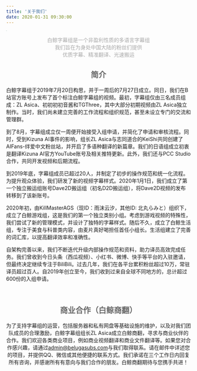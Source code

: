 ```yaml
---
title: '关于我们'
date: 2020-01-31 09:30:00
---
```


<img src="https://s2.loli.net/2024/01/17/CGeZhq1FYovxz2p.jpg" style="zoom:10%;" />

<div style="color: #A9A9A9; margin-top: 1em; text-align: center;">白鲸字幕组是一个非盈利性质的多语言字幕组<br>我们旨在为身处中国大陆的粉丝们提供<br>优质字幕、精准翻译、光速搬运</div>

<h2 style="color: #696969" align="center">简介</h2>

<p align="left">白鲸字幕组于2019年7月20日构思，并于一周后的7月27日成立。同日，我们在B站官方账号上发布了首个标注白鲸字幕组的视频。最初，字幕组仅由三名成员组成：ZL Asica、初初初初音酱和TGThree，其中大部分初期视频由ZL Asica独立制作。当时，我们尚未建立完善的工作流程和组织规范，甚至未设立专门的交流和管理群。</p>

<p align="left">到了8月，字幕组成立仅一周便开始接受入组申请，并简化了申请和审核流程。同时，受到Kizuna AI事件的影响，组长ZL Asica与志同道合的KeiShi共同创建了AIFans-绊爱中文粉丝站，并开启了多语种翻译的新篇章。我们的日语组成立初衷是翻译Kizuna AI官方YouTube账号及相关推特更新。此外，我们还与PCC Studio合作，共同开发视频和后期流程。</p>

<p align="left">到2019年底，字幕组成员已超过20人，并制定了初步的操作规范和统一化流程。为提升观众体验，我们研发了新的视频字幕样式。2020年1月1日，我们成立了第一个独立搬运组账号Dave2D搬运组（初名D2D搬运组），将Dave2D视频的发布转移到了该新账号。</p>

<p align="left">2020年初，由KillMasterAGS（现ID：雨沫云汐，其他ID: 北丸らみと）组织下，成立了白鲸游戏组，这是我们的第一个独立类别小组。考虑到游戏视频的特殊性，我们尝试了新的管理模式，并设计了独特的字幕样式。随后不久，成立了白鲸生活组，专注于美食与科普类内容，由麦片真好喝担任首任小组长。生活组建立了完善的词汇库，以提高翻译效率和准确性。</p>

<p align="left">自架构完善以来，我们不断迭代升级内部操作规范和资料，助力译员高效完成任务。我们曾收到今日头条（西瓜视频）、小红书、微博、快手等平台的入驻邀请，但最终决定继续专注于BiliBili。过去几年，我们在各平台累积粉丝超过10万，常驻译员超过百人。自2019年创立至今，我们收到过来自全球不同地方的，总计超过600份的入组申请。</p>

<br>

<h2 style="color: #696969; text-align: center;">商业合作（白鲸商翻）</h2>

<p style="text-align: center;">为了支持字幕组的运营，包括服务器和私有网盘等基础设施的维护，以及对我们团队成员的合理激励，白鲸字幕组组长ZL Asica成立白鲸商翻，寻求与商业伙伴的合作。我们欢迎各类商业项目，例如商业视频翻译和商业文件翻译等。如果您对合作感兴趣，请通过<a href="mailto:admin@belugasubs.com" title="联系邮箱">admin@belugasubs.com</a>与我们取得联系。请在邮件中详述您的项目，并提供QQ、微信或其他便捷的联系方式。我们承诺在三个工作日内回复所有咨询，并感谢所有有意向与我们合作的朋友。白鲸商翻期待与您携手共进！</p>

<br>